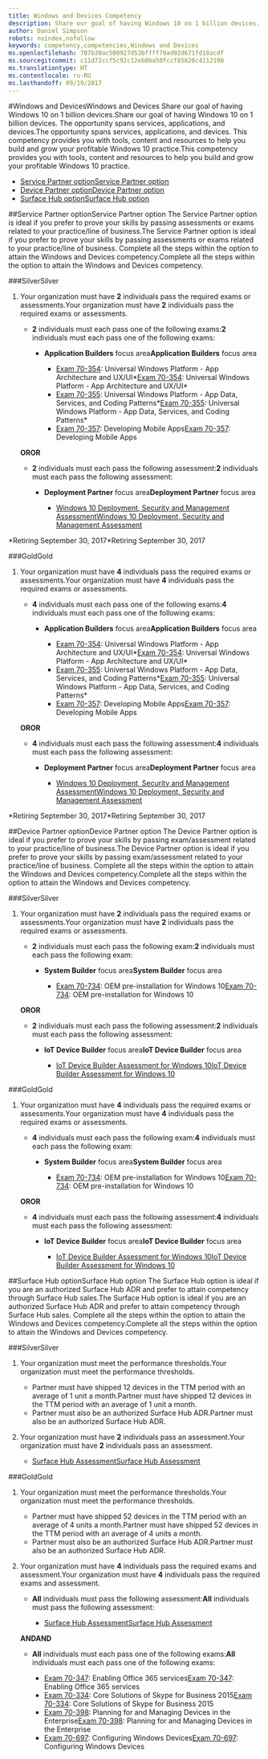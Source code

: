 ```yaml
---
title: Windows and Devices Competency
description: Share our goal of having Windows 10 on 1 billion devices. The opportunity spans services, applications, and devices. This competency provides you with tools, content and resources to help you build and grow your profitable Windows 10 practice.
author: Daniel Simpson
robots: noindex,nofollow
keywords: competency,competencies,Windows and Devices
ms.openlocfilehash: 707b30ac580927d53bffff79ad92d671fd18acdf
ms.sourcegitcommit: c11d72ccf5c92c12eb8ba50fccf85820c4112198
ms.translationtype: HT
ms.contentlocale: ru-RU
ms.lasthandoff: 09/19/2017
---
```

#<a name="windows-and-devices"></a><span data-ttu-id="aafd9-106">Windows and Devices</span><span class="sxs-lookup"><span data-stu-id="aafd9-106">Windows and Devices</span></span> 
<span data-ttu-id="aafd9-107">Share our goal of having Windows 10 on 1 billion devices.</span><span class="sxs-lookup"><span data-stu-id="aafd9-107">Share our goal of having Windows 10 on 1 billion devices.</span></span> <span data-ttu-id="aafd9-108">The opportunity spans services, applications, and devices.</span><span class="sxs-lookup"><span data-stu-id="aafd9-108">The opportunity spans services, applications, and devices.</span></span> <span data-ttu-id="aafd9-109">This competency provides you with tools, content and resources to help you build and grow your profitable Windows 10 practice.</span><span class="sxs-lookup"><span data-stu-id="aafd9-109">This competency provides you with tools, content and resources to help you build and grow your profitable Windows 10 practice.</span></span>

- [<span data-ttu-id="aafd9-110">Service Partner option</span><span class="sxs-lookup"><span data-stu-id="aafd9-110">Service Partner option</span></span>](#service-partner-option)
- [<span data-ttu-id="aafd9-111">Device Partner option</span><span class="sxs-lookup"><span data-stu-id="aafd9-111">Device Partner option</span></span>](#device-partner-option)
- [<span data-ttu-id="aafd9-112">Surface Hub option</span><span class="sxs-lookup"><span data-stu-id="aafd9-112">Surface Hub option</span></span>](#surface-hub-option)

##<a name="service-partner-option"></a><span data-ttu-id="aafd9-113">Service Partner option</span><span class="sxs-lookup"><span data-stu-id="aafd9-113">Service Partner option</span></span>
<span data-ttu-id="aafd9-114">The Service Partner option is ideal if you prefer to prove your skills by passing assessments or exams related to your practice/line of business.</span><span class="sxs-lookup"><span data-stu-id="aafd9-114">The Service Partner option is ideal if you prefer to prove your skills by passing assessments or exams related to your practice/line of business.</span></span> <span data-ttu-id="aafd9-115">Complete all the steps within the option to attain the Windows and Devices competency.</span><span class="sxs-lookup"><span data-stu-id="aafd9-115">Complete all the steps within the option to attain the Windows and Devices competency.</span></span>

###<a name="silver"></a><span data-ttu-id="aafd9-116">Silver</span><span class="sxs-lookup"><span data-stu-id="aafd9-116">Silver</span></span>
1. <span data-ttu-id="aafd9-117">Your organization must have **2** individuals pass the required exams or assessments.</span><span class="sxs-lookup"><span data-stu-id="aafd9-117">Your organization must have **2** individuals pass the required exams or assessments.</span></span>

    - <span data-ttu-id="aafd9-118">**2** individuals must each pass one of the following exams:</span><span class="sxs-lookup"><span data-stu-id="aafd9-118">**2** individuals must each pass one of the following exams:</span></span>

        - <span data-ttu-id="aafd9-119">**Application Builders** focus area</span><span class="sxs-lookup"><span data-stu-id="aafd9-119">**Application Builders** focus area</span></span>

            - <span data-ttu-id="aafd9-120">[Exam 70-354](https://www.microsoft.com/en-us/learning/exam-70-354.aspx): Universal Windows Platform - App Architecture and UX/UI*</span><span class="sxs-lookup"><span data-stu-id="aafd9-120">[Exam 70-354](https://www.microsoft.com/en-us/learning/exam-70-354.aspx): Universal Windows Platform - App Architecture and UX/UI*</span></span>
            - <span data-ttu-id="aafd9-121">[Exam 70-355](https://www.microsoft.com/en-us/learning/exam-70-355.aspx): Universal Windows Platform - App Data, Services, and Coding Patterns*</span><span class="sxs-lookup"><span data-stu-id="aafd9-121">[Exam 70-355](https://www.microsoft.com/en-us/learning/exam-70-355.aspx): Universal Windows Platform - App Data, Services, and Coding Patterns*</span></span>
            - <span data-ttu-id="aafd9-122">[Exam 70-357](https://www.microsoft.com/en-us/learning/exam-70-357.aspx): Developing Mobile Apps</span><span class="sxs-lookup"><span data-stu-id="aafd9-122">[Exam 70-357](https://www.microsoft.com/en-us/learning/exam-70-357.aspx): Developing Mobile Apps</span></span>

    **<span data-ttu-id="aafd9-123">OR</span><span class="sxs-lookup"><span data-stu-id="aafd9-123">OR</span></span>**

    - <span data-ttu-id="aafd9-124">**2** individuals must each pass the following assessment:</span><span class="sxs-lookup"><span data-stu-id="aafd9-124">**2** individuals must each pass the following assessment:</span></span>

        - <span data-ttu-id="aafd9-125">**Deployment Partner** focus area</span><span class="sxs-lookup"><span data-stu-id="aafd9-125">**Deployment Partner** focus area</span></span>

            - [<span data-ttu-id="aafd9-126">Windows 10 Deployment, Security and Management Assessment</span><span class="sxs-lookup"><span data-stu-id="aafd9-126">Windows 10 Deployment, Security and Management Assessment</span></span>](https://partneruniversity.microsoft.com/?whr=uri:MicrosoftAccount&courseId=16022&scoId=eGcisv8BC_3806265419)

<span data-ttu-id="aafd9-127">*Retiring September 30, 2017</span><span class="sxs-lookup"><span data-stu-id="aafd9-127">*Retiring September 30, 2017</span></span>

###<a name="gold"></a><span data-ttu-id="aafd9-128">Gold</span><span class="sxs-lookup"><span data-stu-id="aafd9-128">Gold</span></span>
1. <span data-ttu-id="aafd9-129">Your organization must have **4** individuals pass the required exams or assessments.</span><span class="sxs-lookup"><span data-stu-id="aafd9-129">Your organization must have **4** individuals pass the required exams or assessments.</span></span>
    - <span data-ttu-id="aafd9-130">**4** individuals must each pass one of the following exams:</span><span class="sxs-lookup"><span data-stu-id="aafd9-130">**4** individuals must each pass one of the following exams:</span></span>
        - <span data-ttu-id="aafd9-131">**Application Builders** focus area</span><span class="sxs-lookup"><span data-stu-id="aafd9-131">**Application Builders** focus area</span></span>

            - <span data-ttu-id="aafd9-132">[Exam 70-354](https://www.microsoft.com/en-us/learning/exam-70-354.aspx): Universal Windows Platform - App Architecture and UX/UI*</span><span class="sxs-lookup"><span data-stu-id="aafd9-132">[Exam 70-354](https://www.microsoft.com/en-us/learning/exam-70-354.aspx): Universal Windows Platform - App Architecture and UX/UI*</span></span>
            - <span data-ttu-id="aafd9-133">[Exam 70-355](https://www.microsoft.com/en-us/learning/exam-70-355.aspx): Universal Windows Platform - App Data, Services, and Coding Patterns*</span><span class="sxs-lookup"><span data-stu-id="aafd9-133">[Exam 70-355](https://www.microsoft.com/en-us/learning/exam-70-355.aspx): Universal Windows Platform - App Data, Services, and Coding Patterns*</span></span>
            - <span data-ttu-id="aafd9-134">[Exam 70-357](https://www.microsoft.com/en-us/learning/exam-70-357.aspx): Developing Mobile Apps</span><span class="sxs-lookup"><span data-stu-id="aafd9-134">[Exam 70-357](https://www.microsoft.com/en-us/learning/exam-70-357.aspx): Developing Mobile Apps</span></span>

    **<span data-ttu-id="aafd9-135">OR</span><span class="sxs-lookup"><span data-stu-id="aafd9-135">OR</span></span>**

    - <span data-ttu-id="aafd9-136">**4** individuals must each pass the following assessment:</span><span class="sxs-lookup"><span data-stu-id="aafd9-136">**4** individuals must each pass the following assessment:</span></span>

        - <span data-ttu-id="aafd9-137">**Deployment Partner** focus area</span><span class="sxs-lookup"><span data-stu-id="aafd9-137">**Deployment Partner** focus area</span></span>

            - [<span data-ttu-id="aafd9-138">Windows 10 Deployment, Security and Management Assessment</span><span class="sxs-lookup"><span data-stu-id="aafd9-138">Windows 10 Deployment, Security and Management Assessment</span></span>](https://partneruniversity.microsoft.com/?whr=uri:MicrosoftAccount&courseId=16022&scoId=eGcisv8BC_3806265419)

<span data-ttu-id="aafd9-139">*Retiring September 30, 2017</span><span class="sxs-lookup"><span data-stu-id="aafd9-139">*Retiring September 30, 2017</span></span>

##<a name="device-partner-option"></a><span data-ttu-id="aafd9-140">Device Partner option</span><span class="sxs-lookup"><span data-stu-id="aafd9-140">Device Partner option</span></span>
<span data-ttu-id="aafd9-141">The Device Partner option is ideal if you prefer to prove your skills by passing exam/assessment related to your practice/line of business.</span><span class="sxs-lookup"><span data-stu-id="aafd9-141">The Device Partner option is ideal if you prefer to prove your skills by passing exam/assessment related to your practice/line of business.</span></span> <span data-ttu-id="aafd9-142">Complete all the steps within the option to attain the Windows and Devices competency.</span><span class="sxs-lookup"><span data-stu-id="aafd9-142">Complete all the steps within the option to attain the Windows and Devices competency.</span></span>

###<a name="silver"></a><span data-ttu-id="aafd9-143">Silver</span><span class="sxs-lookup"><span data-stu-id="aafd9-143">Silver</span></span>
1. <span data-ttu-id="aafd9-144">Your organization must have **2** individuals pass the required exams or assessments.</span><span class="sxs-lookup"><span data-stu-id="aafd9-144">Your organization must have **2** individuals pass the required exams or assessments.</span></span>

    - <span data-ttu-id="aafd9-145">**2** individuals must each pass the following exam:</span><span class="sxs-lookup"><span data-stu-id="aafd9-145">**2** individuals must each pass the following exam:</span></span>

        - <span data-ttu-id="aafd9-146">**System Builder** focus area</span><span class="sxs-lookup"><span data-stu-id="aafd9-146">**System Builder** focus area</span></span>

            - <span data-ttu-id="aafd9-147">[Exam 70-734](https://www.microsoft.com/en-us/learning/exam-70-734.aspx): OEM pre-installation for Windows 10</span><span class="sxs-lookup"><span data-stu-id="aafd9-147">[Exam 70-734](https://www.microsoft.com/en-us/learning/exam-70-734.aspx): OEM pre-installation for Windows 10</span></span>

    **<span data-ttu-id="aafd9-148">OR</span><span class="sxs-lookup"><span data-stu-id="aafd9-148">OR</span></span>**

    - <span data-ttu-id="aafd9-149">**2** individuals must each pass the following assessment:</span><span class="sxs-lookup"><span data-stu-id="aafd9-149">**2** individuals must each pass the following assessment:</span></span>

        - <span data-ttu-id="aafd9-150">**IoT Device Builder** focus area</span><span class="sxs-lookup"><span data-stu-id="aafd9-150">**IoT Device Builder** focus area</span></span>

            - [<span data-ttu-id="aafd9-151">IoT Device Builder Assessment for Windows 10</span><span class="sxs-lookup"><span data-stu-id="aafd9-151">IoT Device Builder Assessment for Windows 10</span></span>](https://partneruniversity.microsoft.com/?whr=uri:MicrosoftAccount&courseId=15887&scoId=mwJPK2B8B_9004778676)

###<a name="gold"></a><span data-ttu-id="aafd9-152">Gold</span><span class="sxs-lookup"><span data-stu-id="aafd9-152">Gold</span></span>
1. <span data-ttu-id="aafd9-153">Your organization must have **4** individuals pass the required exams or assessments.</span><span class="sxs-lookup"><span data-stu-id="aafd9-153">Your organization must have **4** individuals pass the required exams or assessments.</span></span>

    - <span data-ttu-id="aafd9-154">**4** individuals must each pass the following exam:</span><span class="sxs-lookup"><span data-stu-id="aafd9-154">**4** individuals must each pass the following exam:</span></span>

        - <span data-ttu-id="aafd9-155">**System Builder** focus area</span><span class="sxs-lookup"><span data-stu-id="aafd9-155">**System Builder** focus area</span></span>

            - <span data-ttu-id="aafd9-156">[Exam 70-734](https://www.microsoft.com/en-us/learning/exam-70-734.aspx): OEM pre-installation for Windows 10</span><span class="sxs-lookup"><span data-stu-id="aafd9-156">[Exam 70-734](https://www.microsoft.com/en-us/learning/exam-70-734.aspx): OEM pre-installation for Windows 10</span></span>

    **<span data-ttu-id="aafd9-157">OR</span><span class="sxs-lookup"><span data-stu-id="aafd9-157">OR</span></span>**

    - <span data-ttu-id="aafd9-158">**4** individuals must each pass the following assessment:</span><span class="sxs-lookup"><span data-stu-id="aafd9-158">**4** individuals must each pass the following assessment:</span></span>

        - <span data-ttu-id="aafd9-159">**IoT Device Builder** focus area</span><span class="sxs-lookup"><span data-stu-id="aafd9-159">**IoT Device Builder** focus area</span></span>
        
            - [<span data-ttu-id="aafd9-160">IoT Device Builder Assessment for Windows 10</span><span class="sxs-lookup"><span data-stu-id="aafd9-160">IoT Device Builder Assessment for Windows 10</span></span>](https://partneruniversity.microsoft.com/?whr=uri:MicrosoftAccount&courseId=15887&scoId=mwJPK2B8B_9004778676)

##<a name="surface-hub-option"></a><span data-ttu-id="aafd9-161">Surface Hub option</span><span class="sxs-lookup"><span data-stu-id="aafd9-161">Surface Hub option</span></span>
<span data-ttu-id="aafd9-162">The Surface Hub option is ideal if you are an authorized Surface Hub ADR and prefer to attain competency through Surface Hub sales.</span><span class="sxs-lookup"><span data-stu-id="aafd9-162">The Surface Hub option is ideal if you are an authorized Surface Hub ADR and prefer to attain competency through Surface Hub sales.</span></span> <span data-ttu-id="aafd9-163">Complete all the steps within the option to attain the Windows and Devices competency.</span><span class="sxs-lookup"><span data-stu-id="aafd9-163">Complete all the steps within the option to attain the Windows and Devices competency.</span></span>

###<a name="silver"></a><span data-ttu-id="aafd9-164">Silver</span><span class="sxs-lookup"><span data-stu-id="aafd9-164">Silver</span></span>
1. <span data-ttu-id="aafd9-165">Your organization must meet the performance thresholds.</span><span class="sxs-lookup"><span data-stu-id="aafd9-165">Your organization must meet the performance thresholds.</span></span>

    - <span data-ttu-id="aafd9-166">Partner must have shipped 12 devices in the TTM period with an average of 1 unit a month.</span><span class="sxs-lookup"><span data-stu-id="aafd9-166">Partner must have shipped 12 devices in the TTM period with an average of 1 unit a month.</span></span>
    - <span data-ttu-id="aafd9-167">Partner must also be an authorized Surface Hub ADR.</span><span class="sxs-lookup"><span data-stu-id="aafd9-167">Partner must also be an authorized Surface Hub ADR.</span></span>

2. <span data-ttu-id="aafd9-168">Your organization must have **2** individuals pass an assessment.</span><span class="sxs-lookup"><span data-stu-id="aafd9-168">Your organization must have **2** individuals pass an assessment.</span></span>

    - [<span data-ttu-id="aafd9-169">Surface Hub Assessment</span><span class="sxs-lookup"><span data-stu-id="aafd9-169">Surface Hub Assessment</span></span>](https://PartnerUniversity.microsoft.com?whr=uri:MicrosoftAccount&courseId=16722&scoId=jcNMRQouC_5906265419)


###<a name="gold"></a><span data-ttu-id="aafd9-170">Gold</span><span class="sxs-lookup"><span data-stu-id="aafd9-170">Gold</span></span>
1. <span data-ttu-id="aafd9-171">Your organization must meet the performance thresholds.</span><span class="sxs-lookup"><span data-stu-id="aafd9-171">Your organization must meet the performance thresholds.</span></span>

    - <span data-ttu-id="aafd9-172">Partner must have shipped 52 devices in the TTM period with an average of 4 units a month.</span><span class="sxs-lookup"><span data-stu-id="aafd9-172">Partner must have shipped 52 devices in the TTM period with an average of 4 units a month.</span></span>
    - <span data-ttu-id="aafd9-173">Partner must also be an authorized Surface Hub ADR.</span><span class="sxs-lookup"><span data-stu-id="aafd9-173">Partner must also be an authorized Surface Hub ADR.</span></span>

2. <span data-ttu-id="aafd9-174">Your organization must have **4** individuals pass the required exams and assessment.</span><span class="sxs-lookup"><span data-stu-id="aafd9-174">Your organization must have **4** individuals pass the required exams and assessment.</span></span>

    - <span data-ttu-id="aafd9-175">**All** individuals must pass the following assessment:</span><span class="sxs-lookup"><span data-stu-id="aafd9-175">**All** individuals must pass the following assessment:</span></span>
    
        - [<span data-ttu-id="aafd9-176">Surface Hub Assessment</span><span class="sxs-lookup"><span data-stu-id="aafd9-176">Surface Hub Assessment</span></span>](https://PartnerUniversity.microsoft.com?whr=uri:MicrosoftAccount&courseId=16722&scoId=jcNMRQouC_5906265419)
    
    **<span data-ttu-id="aafd9-177">AND</span><span class="sxs-lookup"><span data-stu-id="aafd9-177">AND</span></span>**

    - <span data-ttu-id="aafd9-178">**All** individuals must each pass one of the following exams:</span><span class="sxs-lookup"><span data-stu-id="aafd9-178">**All** individuals must each pass one of the following exams:</span></span>

        - <span data-ttu-id="aafd9-179">[Exam 70-347](https://www.microsoft.com/en-us/learning/exam-70-347.aspx): Enabling Office 365 services</span><span class="sxs-lookup"><span data-stu-id="aafd9-179">[Exam 70-347](https://www.microsoft.com/en-us/learning/exam-70-347.aspx): Enabling Office 365 services</span></span>
        - <span data-ttu-id="aafd9-180">[Exam 70-334](https://www.microsoft.com/en-us/learning/exam-70-334.aspx): Core Solutions of Skype for Business 2015</span><span class="sxs-lookup"><span data-stu-id="aafd9-180">[Exam 70-334](https://www.microsoft.com/en-us/learning/exam-70-334.aspx): Core Solutions of Skype for Business 2015</span></span> 
        - <span data-ttu-id="aafd9-181">[Exam 70-398](https://www.microsoft.com/en-us/learning/exam-70-398.aspx): Planning for and Managing Devices in the Enterprise</span><span class="sxs-lookup"><span data-stu-id="aafd9-181">[Exam 70-398](https://www.microsoft.com/en-us/learning/exam-70-398.aspx): Planning for and Managing Devices in the Enterprise</span></span>
        - <span data-ttu-id="aafd9-182">[Exam 70-697](https://www.microsoft.com/en-us/learning/exam-70-697.aspx): Configuring Windows Devices</span><span class="sxs-lookup"><span data-stu-id="aafd9-182">[Exam 70-697](https://www.microsoft.com/en-us/learning/exam-70-697.aspx): Configuring Windows Devices</span></span> 



      



 


